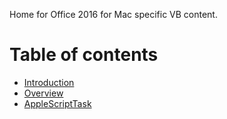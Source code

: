 Home for Office 2016 for Mac specific VB content.
<!--This is the start of the TOC-->
# Table of contents
- [Introduction](articles/introduction.md)
- [Overview](articles/overview.md)
- [AppleScriptTask](articles/applescripttask.md)
